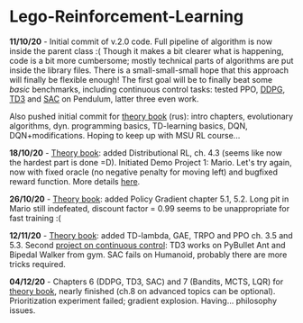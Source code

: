 # Lego-Reinforcement-Learning

**11/10/20** - Initial commit of v.2.0 code. Full pipeline of algorithm is now inside the parent class :( Though it makes a bit clearer what is happening, code is a bit more cumbersome; mostly technical parts of algorithms are put inside the library files. There is a small-small-small hope that this approach will finally be flexible enough! The first goal will be to finally beat some *basic* benchmarks, including continuous control tasks: tested PPO, [DDPG](https://arxiv.org/abs/1509.02971), [TD3](https://arxiv.org/pdf/1802.09477) and [SAC](https://arxiv.org/abs/1801.01290) on Pendulum, latter three even work.

Also pushed initial commit for [theory book](https://github.com/FortsAndMills/RL-Theory-book) (rus): intro chapters, evolutionary algorithms, dyn. programming basics, TD-learning basics, DQN, DQN+modifications. Hoping to keep up with MSU RL course... 

**18/10/20** - [Theory book](https://github.com/FortsAndMills/RL-Theory-book): added Distributional RL, ch. 4.3 (seems like now the hardest part is done =D). Initiated Demo Project 1: Mario. Let's try again, now with fixed oracle (no negative penalty for moving left) and bugfixed reward function. More details [here](https://github.com/FortsAndMills/Lego-Reinforcement-Learning/tree/master/Demo%20Projects).

**26/10/20** - [Theory book](https://github.com/FortsAndMills/RL-Theory-book): added Policy Gradient chapter 5.1, 5.2. Long pit in Mario still indefeated, discount factor = 0.99 seems to be unappropriate for fast training :(

**12/11/20** - [Theory book](https://github.com/FortsAndMills/RL-Theory-book): added TD-lambda, GAE, TRPO and PPO ch. 3.5 and 5.3. Second [project on continuous control](https://github.com/FortsAndMills/Lego-Reinforcement-Learning/blob/master/Demo%20Projects/README.md#project-21-ant-pybullet): TD3 works on PyBullet Ant and Bipedal Walker from gym. SAC fails on Humanoid, probably there are more tricks required. 

**04/12/20** - Chapters 6 (DDPG, TD3, SAC) and 7 (Bandits, MCTS, LQR) for [theory book](https://github.com/FortsAndMills/RL-Theory-book), nearly finished (ch.8 on advanced topics can be optional). Prioritization experiment failed; gradient explosion. Having... philosophy issues.
